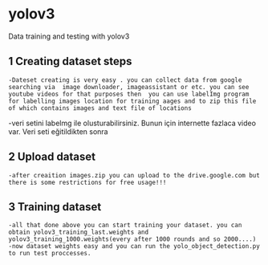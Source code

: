 # yolov3

Data training and testing with yolov3

## 1 Creating dataset steps

	-Dateset creating is very easy . you can collect data from google searching via  image downloader, imageassistant or etc. you can see youtube videos for that purposes then  you can use labelImg program for labelling images location for training aages and to zip this file of which contains images and text file of locations
 -veri setini labelmg ile olusturabilirsiniz. Bunun için internette fazlaca video var. Veri seti  eğitildikten sonra  
 ## 2 Upload dataset
 
 	-after creaition images.zip you can upload to the drive.google.com but there is some restrictions for free usage!!!
 ## 3 Training dataset
 
	-all that done above you can start training your dataset. you can obtain yolov3_training_last.weights and yolov3_training_1000.weights(every after 1000 rounds and so 2000....)
	-now dataset weights easy and you can run the yolo_object_detection.py to run test proccesses.

